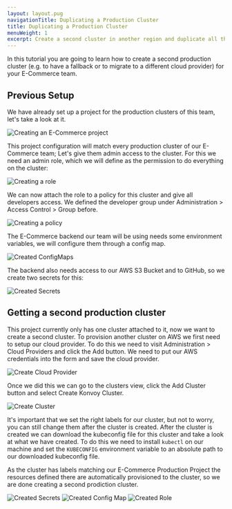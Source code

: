 ```yaml
---
layout: layout.pug
navigationTitle: Duplicating a Production Cluster
title: Duplicating a Production Cluster
menuWeight: 1
excerpt: Create a second cluster in another region and duplicate all the addons and configuration
---
```


In this tutorial you are going to learn how to create a second production cluster (e.g. to have a fallback or to migrate to a different cloud provider) for your E-Commerce team.

## Previous Setup

We have already set up a project for the production clusters of this team, let's take a look at it.

![Creating an E-Commerce project](/ksphere/kommander/1.1-beta/img/tutorial-ecommerce-project.png)

This project configuration will match every production cluster of our E-Commerce team; Let's give them admin access to the cluster.
For this we need an admin role, which we will define as the permission to do everything on the cluster:

![Creating a role](/ksphere/kommander/1.1-beta/img/tutorial-ecommerce-role.png)

We can now attach the role to a policy for this cluster and give all developers access. We defined the developer group under Administration > Access Control > Group before.

![Creating a policy](/ksphere/kommander/1.1-beta/img/tutorial-ecommerce-policy.png)

The E-Commerce backend our team will be using needs some environment variables, we will configure them through a config map.

![Created ConfigMaps](/ksphere/kommander/1.1-beta/img/tutorial-ecommerce-config-maps.png)

The backend also needs access to our AWS S3 Bucket and to GitHub, so we create two secrets for this:

![Created Secrets](/ksphere/kommander/1.1-beta/img/tutorial-ecommerce-secrets.png)

## Getting a second production cluster

This project currently only has one cluster attached to it, now we want to create a second cluster.
To provision another cluster on AWS we first need to setup our cloud provider. To do this we need to visit Administration > Cloud Providers and click the Add button. We need to put our AWS credentials into the form and save the cloud provider.

![Create Cloud Provider](/ksphere/kommander/1.1-beta/img/tutorial-ecommerce-create-cloud-provider.png)

Once we did this we can go to the clusters view, click the Add Cluster button and select Create Konvoy Cluster.

![Create Cluster](/ksphere/kommander/1.1-beta/img/tutorial-ecommerce-create-cluster.png)

It's important that we set the right labels for our cluster, but not to worry, you can still change them after the cluster is created.
After the cluster is created we can download the kubeconfig file for this cluster and take a look at what we have created.
To do this we need to install `kubectl` on our machine and set the `KUBECONFIG` environment variable to an absolute path to our downloaded kubeconfig file.

As the cluster has labels matching our E-Commerce Production Project the resources defined there are automatically provisioned to the cluster, so we are done creating a second prodiction cluster.

![Created Secrets](/ksphere/kommander/1.1-beta/img/tutorial-ecommerce-target-secret.png)
![Created Config Map](/ksphere/kommander/1.1-beta/img/tutorial-ecommerce-target-configmap.png)
![Created Role](/ksphere/kommander/1.1-beta/img/tutorial-ecommerce-target-role.png)
